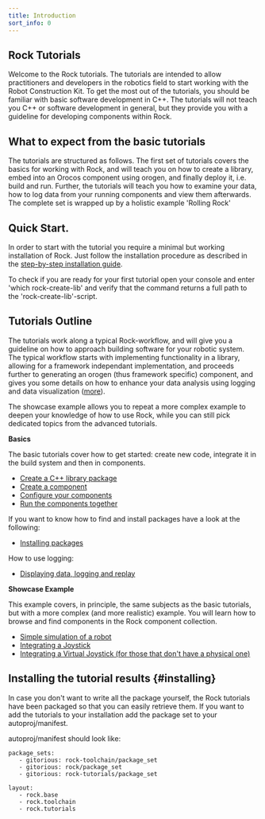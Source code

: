 ```yaml
---
title: Introduction
sort_info: 0
---
```


Rock Tutorials
--------------------------
Welcome to the Rock tutorials. The tutorials are intended to allow practitioners and developers in the robotics field to start working with the Robot Construction Kit. 
To get the most out of the tutorials, you should be familiar with basic software development in C++. The tutorials will not teach you C++ or software development in general, but they provide you with a guideline for developing components within Rock. 

What to expect from the basic tutorials
----------------------------
The tutorials are structured as follows.
The first set of tutorials covers the basics for working with Rock, and will teach you on how to create a library, embed into an Orocos component using orogen, and finally deploy it, i.e. build and run. 
Further, the tutorials will teach you how to examine your data, how to log data from your running components and view them afterwards.
The complete set is wrapped up by a holistic example 'Rolling Rock'


Quick Start.
--------------------------
In order to start with the tutorial you require a minimal but working
installation of Rock. Just follow the installation procedure as described in the
[step-by-step installation guide](/documentation/installation.html).

To check if you are ready for your first tutorial open your console and enter 'which rock-create-lib' and verify that the command returns a full path to the 'rock-create-lib'-script. 

Tutorials Outline
-----------------

The tutorials work along a typical Rock-workflow, and will give you a guideline on how to approach building software for your robotic system. 
The typical workflow starts with implementing functionality in a library, allowing for a framework independant implementation, and proceeds further to generating an orogen (thus framework specific) component, and gives you some details on how to enhance your data analysis using logging and data visualization ([more](/documentation/orogen/index.html)).

The showcase example allows you to repeat a more complex example to deepen your knowledge of how to use Rock, while you can still pick dedicated topics from the advanced tutorials. 

**Basics**

The basic tutorials cover how to get started: create new code, integrate it in
the build system and then in components.

 * [Create a C++ library package](100_basics_create_library.html)
 * [Create a component](110_basics_create_component.html)
 * [Configure your components](120_basics_configure_component.html)
 * [Run the components together](130_basics_connect_components.html)

If you want to know how to find and install packages have a look at the following:
 
 * [Installing packages](190_installing_packages.html)

How to use logging:

 * [Displaying data, logging and replay](200_display_logging_and_replay.html)

**Showcase Example**

This example covers, in principle, the same subjects as the basic tutorials,
but with a more complex (and more realistic) example. You will learn how to
browse and find components in the Rock component collection.

 * [Simple simulation of a robot](500_simulate_a_robot.html) 
 * [Integrating a Joystick](510_joystick.html)
 * [Integrating a Virtual Joystick (for those that don't have a physical
   one)](520_virtual_joystick.html)

Installing the tutorial results {#installing}
-------------------------------
In case you don't want to write all the package yourself, the Rock tutorials have been packaged so that you can easily retrieve them.
If you want to add the tutorials to your installation add the package set to
your autoproj/manifest.

autoproj/manifest should look like:

~~~ text
package_sets:
   - gitorious: rock-toolchain/package_set
   - gitorious: rock/package_set
   - gitorious: rock-tutorials/package_set

layout:
   - rock.base
   - rock.toolchain
   - rock.tutorials
~~~

